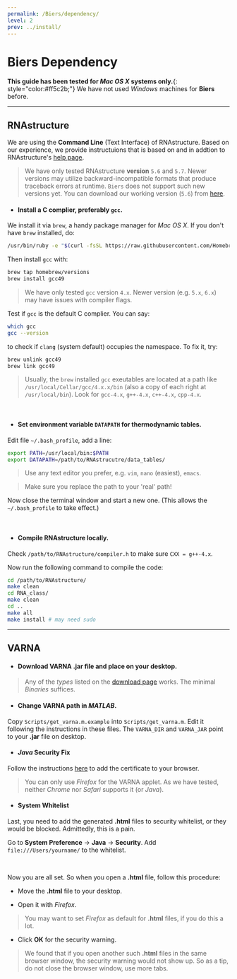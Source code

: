 ```yaml
---
permalink: /Biers/dependency/
level: 2
prev: ../install/
---
```


# Biers Dependency

**This guide has been tested for _Mac OS X_ systems only.**{: style="color:#ff5c2b;"} We have not used _Windows_ machines for **Biers** before.

<hr/>

## RNAstructure

We are using the **Command Line** (Text Interface) of RNAstructure. Based on our experience, we provide instructuions that is based on and in addtion to RNAstructure's [help page](http://rna.urmc.rochester.edu/Text/index.html).

> We have only tested RNAstructure **version** `5.6` and `5.7`. Newer versions may utilize backward-incompatible formats that produce traceback errors at runtime. `Biers` does not support such new versions yet. You can download our working version (`5.6`) from [here](https://rmdb.stanford.edu/site_data/RNAstructure.zip).

* #### Install a C complier, preferably `gcc`. 

We install it via `brew`, a handy package manager for _Mac OS X_. If you don't have `brew` installed, do:

```bash
/usr/bin/ruby -e "$(curl -fsSL https://raw.githubusercontent.com/Homebrew/install/master/install)" # may need sudo
```

Then install `gcc` with:

```bash
brew tap homebrew/versions
brew install gcc49
```

> We have only tested `gcc` version `4.x`. Newer version (e.g. `5.x`, `6.x`) may have issues with compiler flags.

Test if `gcc` is the default C complier. You can say:

```bash
which gcc
gcc --version
```

to check if `clang` (system default) occupies the namespace. To fix it, try:

```bash
brew unlink gcc49
brew link gcc49
```

> Usually, the `brew` installed `gcc` exeutables are located at a path like `/usr/local/Cellar/gcc/4.x.x/bin` (also a copy of each right at `/usr/local/bin`). Look for `gcc-4.x`, `g++-4.x`, `c++-4.x`, `cpp-4.x`.

<br/>

* #### Set environment variable `DATAPATH` for thermodynamic tables.

Edit file `~/.bash_profile`, add a line:

```bash
export PATH=/usr/local/bin:$PATH
export DATAPATH=/path/to/RNAstrucutre/data_tables/
```

> Use any text editor you prefer, e.g. `vim`, `nano` (easiest), `emacs`.

> Make sure you replace the path to your 'real' path!

Now close the terminal window and start a new one. (This allows the `~/.bash_profile` to take effect.)

<br/>

* #### Compile RNAstructure locally.

Check `/path/to/RNAstructure/compiler.h` to make sure `CXX = g++-4.x`.

Now run the following command to compile the code:

```bash
cd /path/to/RNAstructure/
make clean
cd RNA_class/
make clean
cd ..
make all
make install # may need sudo
```

<hr/>

## VARNA

* #### Download VARNA **.jar** file and place on your desktop.

> Any of the _types_ listed on the [download page](http://varna.lri.fr/index.php?lang=en&page=downloads&css=varna) works. The minimal _Binaries_ suffices.

* #### Change VARNA path in _MATLAB_.

Copy `Scripts/get_varna.m.example` into `Scripts/get_varna.m`. Edit it following the instructions in these files. The `VARNA_DIR` and `VARNA_JAR` point to your **.jar** file on desktop.

* #### _Java_ Security Fix

Follow the instructions [here](http://varna.lri.fr/index.php?lang=en&page=securityfix&css=varna) to add the certificate to your browser.

> You can only use _Firefox_ for the VARNA applet. As we have tested, neither _Chrome_ nor _Safari_ supports it (or _Java_).

* #### System Whitelist

Last, you need to add the generated **.html** files to security whitelist, or they would be blocked. Admittedly, this is a pain.

Go to **System Preference** -> **Java** -> **Security**. Add 
`file:///Users/yourname/` to the whitelist.

<br/>

Now you are all set. So when you open a **.html** file, follow this procedure:

* Move the **.html** file to your desktop.

* Open it with _Firefox_. 

> You may want to set _Firefox_ as default for **.html** files, if you do this a lot.

* Click **OK** for the security warning.

> We found that if you open another such **.html** files in the same browser window, the security warning would not show up. So as a tip, do not close the browser window, use more tabs.



